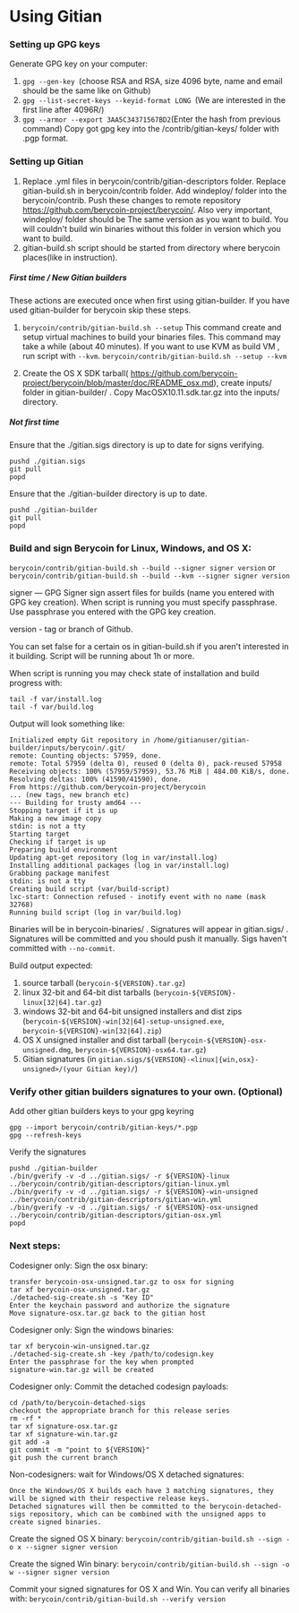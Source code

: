 Using Gitian
====================
### Setting up GPG keys
Generate GPG key on your computer:
1. ```gpg --gen-key ```(choose RSA and RSA, size 4096 byte, name and email should be the same like on Github)
2. ```gpg --list-secret-keys --keyid-format LONG ```(We are interested in the first line after 4096R/)
3. ```gpg --armor --export 3AA5C34371567BD2```(Enter the hash from previous command)
Copy got gpg key into the /contrib/gitian-keys/ folder with .pgp format.
### Setting up Gitian
1. Replace .yml files in berycoin/contrib/gitian-descriptors folder. Replace gitian-build.sh in berycoin/contrib folder. Add windeploy/ folder into the berycoin/contrib. Push these changes to remote repository https://github.com/berycoin-project/berycoin/. Also very important, windeploy/ folder should be The same version as you want to build. You will couldn't build win binaries without this folder in version which you want to build.
2. gitian-build.sh script should be started from directory where berycoin places(like in instruction).
##### First time / New Gitian builders
These actions are executed once when first using gitian-builder. If you have used gitian-builder for berycoin skip these steps.
1. ```berycoin/contrib/gitian-build.sh --setup``` This command create and setup virtual machines to build your binaries files. This command may take a while (about 40 minutes). If you want to use KVM as build VM , run script with ```--kvm```.
    ```berycoin/contrib/gitian-build.sh --setup --kvm```

2. Create the OS X SDK tarball( https://github.com/berycoin-project/berycoin/blob/master/doc/README_osx.md), create inputs/ folder in gitian-builder/ . Copy MacOSX10.11.sdk.tar.gz into the inputs/ directory.
##### Not first time
Ensure that the ./gitian.sigs directory is up to date for signs verifying.

    pushd ./gitian.sigs
    git pull
    popd

Ensure that the ./gitian-builder directory is up to date.

    pushd ./gitian-builder
    git pull
    popd

### Build and sign Berycoin for Linux, Windows, and OS X:

  ```berycoin/contrib/gitian-build.sh --build --signer signer version``` or 
  ```berycoin/contrib/gitian-build.sh --build --kvm --signer signer version```

signer — GPG Signer sign assert files for builds (name you entered with GPG key creation). When script is running you must specify passphrase. Use passphrase you entered with the GPG key creation. 

version - tag or branch of Github.

You can set false for a certain os in gitian-build.sh if you aren't interested in it building.
Script will be running about 1h or more.

When script is running you may check state of installation and build progress with:

    tail -f var/install.log
    tail -f var/build.log
    
Output will look something like:
    
    Initialized empty Git repository in /home/gitianuser/gitian-builder/inputs/berycoin/.git/
    remote: Counting objects: 57959, done.
    remote: Total 57959 (delta 0), reused 0 (delta 0), pack-reused 57958
    Receiving objects: 100% (57959/57959), 53.76 MiB | 484.00 KiB/s, done.
    Resolving deltas: 100% (41590/41590), done.
    From https://github.com/berycoin-project/berycoin
    ... (new tags, new branch etc)
    --- Building for trusty amd64 ---
    Stopping target if it is up
    Making a new image copy
    stdin: is not a tty
    Starting target
    Checking if target is up
    Preparing build environment
    Updating apt-get repository (log in var/install.log)
    Installing additional packages (log in var/install.log)
    Grabbing package manifest
    stdin: is not a tty
    Creating build script (var/build-script)
    lxc-start: Connection refused - inotify event with no name (mask 32768)
    Running build script (log in var/build.log)


Binaries will be in berycoin-binaries/ . Signatures will appear in gitian.sigs/ . Signatures will be committed and you should push it manually. Sigs haven't committed with ```--no-commit```.

Build output expected:

  1. source tarball (`berycoin-${VERSION}.tar.gz`)
  2. linux 32-bit and 64-bit dist tarballs (`berycoin-${VERSION}-linux[32|64].tar.gz`)
  3. windows 32-bit and 64-bit unsigned installers and dist zips (`berycoin-${VERSION}-win[32|64]-setup-unsigned.exe`, `berycoin-${VERSION}-win[32|64].zip`)
  4. OS X unsigned installer and dist tarball (`berycoin-${VERSION}-osx-unsigned.dmg`, `berycoin-${VERSION}-osx64.tar.gz`)
  5. Gitian signatures (in `gitian.sigs/${VERSION}-<linux|{win,osx}-unsigned>/(your Gitian key)/`)

### Verify other gitian builders signatures to your own. (Optional)

Add other gitian builders keys to your gpg keyring

    gpg --import berycoin/contrib/gitian-keys/*.pgp
    gpg --refresh-keys

Verify the signatures

    pushd ./gitian-builder
    ./bin/gverify -v -d ../gitian.sigs/ -r ${VERSION}-linux ../berycoin/contrib/gitian-descriptors/gitian-linux.yml
    ./bin/gverify -v -d ../gitian.sigs/ -r ${VERSION}-win-unsigned ../berycoin/contrib/gitian-descriptors/gitian-win.yml
    ./bin/gverify -v -d ../gitian.sigs/ -r ${VERSION}-osx-unsigned ../berycoin/contrib/gitian-descriptors/gitian-osx.yml
    popd

### Next steps:

Codesigner only: Sign the osx binary:

    transfer berycoin-osx-unsigned.tar.gz to osx for signing
    tar xf berycoin-osx-unsigned.tar.gz
    ./detached-sig-create.sh -s "Key ID"
    Enter the keychain password and authorize the signature
    Move signature-osx.tar.gz back to the gitian host

Codesigner only: Sign the windows binaries:

    tar xf berycoin-win-unsigned.tar.gz
    ./detached-sig-create.sh -key /path/to/codesign.key
    Enter the passphrase for the key when prompted
    signature-win.tar.gz will be created

Codesigner only: Commit the detached codesign payloads:

    cd /path/to/berycoin-detached-sigs
    checkout the appropriate branch for this release series
    rm -rf *
    tar xf signature-osx.tar.gz
    tar xf signature-win.tar.gz
    git add -a
    git commit -m "point to ${VERSION}"
    git push the current branch

Non-codesigners: wait for Windows/OS X detached signatures:

    Once the Windows/OS X builds each have 3 matching signatures, they will be signed with their respective release keys.
    Detached signatures will then be committed to the berycoin-detached-sigs repository, which can be combined with the unsigned apps to create signed binaries.

Create the signed OS X binary:
```berycoin/contrib/gitian-build.sh --sign -o x --signer signer version```

Create the signed Win binary:
```berycoin/contrib/gitian-build.sh --sign -o w --signer signer version```

Commit your signed signatures for OS X and Win.
You can verify all binaries with:
```berycoin/contrib/gitian-build.sh --verify version```